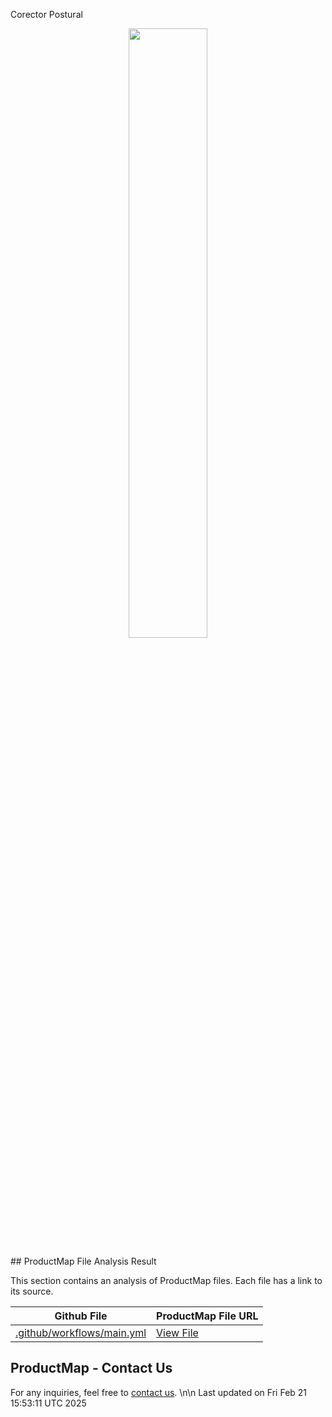 Corector Postural




<p align="center"><a href="https://product-map.ai" target="_blank"><img src="https://product-map.ai/product_map_logo.png" width="50%"></a></p>
## ProductMap File Analysis Result

This section contains an analysis of ProductMap files. Each file has a link to its source.

| Github File | ProductMap File URL |
|-------------|---------------------|
| [.github/workflows/main.yml](https://github.com/JuanQuinGom/Corector-Postural/blob/main/.github/workflows/main.yml) | [View File](https://product-map.ai/app/public?url=https://github.com/JuanQuinGom/Corector-Postural/blob/main/.github/workflows/main.yml ) |

## ProductMap - Contact Us
For any inquiries, feel free to [contact us](https://product-map.ai).
\n\n Last updated on Fri Feb 21 15:53:11 UTC 2025

